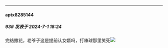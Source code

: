 ﻿
*****

####  aptx8285144  
##### 93#       发表于 2024-7-1 18:24

完结撒花，老爷子这是提前认女婿吗，打棒球那里笑死<img src="https://static.saraba1st.com/image/smiley/face2017/068.png" referrerpolicy="no-referrer">

